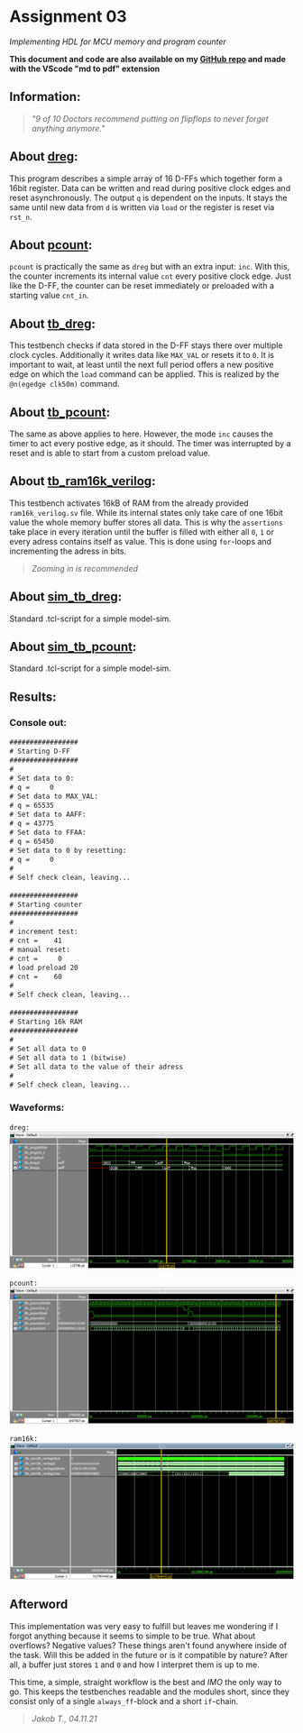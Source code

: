 # Assignment 03
*Implementing HDL for MCU memory and program counter*

**This document and code are also available on my [GitHub repo](https://github.com/jake-is-ESD-protected/learn_HDL/tree/master/assignments/a03) and made with the VScode "md to pdf" extension**

## Information:

>*"9 of 10 Doctors recommend putting on flipflops to never forget anything anymore."*

## About [dreg](seq/src/dreg.sv):
This program describes a simple array of 16 D-FFs which together form a 16bit register. Data can be written and read during positive clock edges and reset asynchronously. The output `q` is dependent on the inputs. It stays the same until new data from `d` is written via `load` or the register is reset via `rst_n`.

## About [pcount](seq/src/pcount.sv):
`pcount` is practically the same as `dreg` but with an extra input: `inc`. With this, the counter increments its internal value `cnt` every positive clock edge. Just like the D-FF, the counter can be reset immediately or preloaded with a starting value `cnt_in`.

## About [tb_dreg](seq/sim/tb_dreg.sv):
This testbench checks if data stored in the D-FF stays there over multiple clock cycles. Additionally it writes data like `MAX_VAL` or resets it to `0`. It is important to wait, at least until the next full period offers a new positive edge on which the `load` command can be applied. This is realized by the `@n(egedge clk50m)` command.

## About [tb_pcount](seq/sim/tb_pcount.sv):
The same as above applies to here. However, the mode `inc` causes the timer to act every postive edge, as it should. The timer was interrupted by a reset and is able to start from a custom preload value.

## About [tb_ram16k_verilog](seq/sim/tb_ram16k_verilog.sv):
This testbench activates 16kB of RAM from the already provided `ram16k_verilog.sv` file. While its internal states only take care of one 16bit value the whole memory buffer stores all data. This is why the `assertions` take place in every iteration until the buffer is filled with either all `0`, `1` or every adress contains itself as value. This is done using `for`-loops and incrementing the adress in bits.
>*Zooming in is recommended*

## About [sim_tb_dreg](seq/sim/sim_tb_dreg.tcl):

Standard .tcl-script for a simple model-sim. 

## About [sim_tb_pcount](seq/sim/sim_tb_pcount.tcl):

Standard .tcl-script for a simple model-sim. 

## Results:

### Console out:

```
#################
# Starting D-FF
#################
# 
# Set data to 0:
# q =     0
# Set data to MAX_VAL:
# q = 65535
# Set data to AAFF:
# q = 43775
# Set data to FFAA:
# q = 65450
# Set data to 0 by resetting:
# q =     0
# 
# Self check clean, leaving...

#################
# Starting counter
#################
# 
# increment test:
# cnt =    41
# manual reset:
# cnt =     0
# load preload 20
# cnt =    60
# 
# Self check clean, leaving...

#################
# Starting 16k RAM
#################
# 
# Set all data to 0
# Set all data to 1 (bitwise)
# Set all data to the value of their adress
# 
# Self check clean, leaving...
```

### Waveforms:

`dreg:`
![dreg](seq/sim/screenshots/dreg_wav.png)

`pcount:`
![pcount](seq/sim/screenshots/pcount_wave.png)

`ram16k:`
![ram16k](seq/sim/screenshots/ram_wave.png)

## Afterword

This implementation was very easy to fulfill but leaves me wondering if I forgot anything because it seems to simple to be true. What about overflows? Negative values? These things aren't found anywhere inside of the task. Will this be added in the future or is it compatible by nature? After all, a buffer just stores `1` and `0` and how I interpret them is up to me.

This time, a simple, straight workflow is the best and *IMO* the only way to go. This keeps the testbenches readable and the modules short, since they consist only of a single `always_ff`-block and a short `if`-chain.

>*Jakob T., 04.11.21*